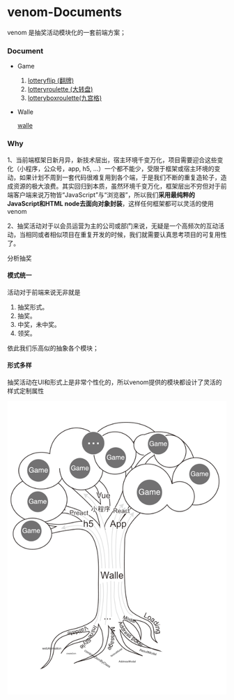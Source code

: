 # venom-Documents
venom 是抽奖活动模块化的一套前端方案；

### Document

- Game

  1. [lotteryflip (翻牌)](https://by-healthfed.github.io/venom-lotteryflip)
  2. [lotteryroulette (大转盘)](https://by-healthfed.github.io/venom-lotteryroulette)
  3. [lotteryboxroulette(九宫格)](https://by-healthfed.github.io/venom-lotteryboxroulette)

- Walle

  [walle](https://by-healthfed.github.io/venom-walle)

### Why

1、当前端框架日新月异，新技术层出，宿主环境千变万化，项目需要迎合这些变化（小程序，公众号，app,  h5, ...）一个都不能少，受限于框架或宿主环境的变动，如果计划不周到一套代码很难复用到各个端，于是我们不断的重复造轮子，造成资源的极大浪费。其实回归到本质，虽然环境千变万化，框架层出不穷但对于前端客户端来说万物皆“JavaScript”与“浏览器”，所以我们**采用最纯粹的JavaScript和HTML node去面向对象封装**，这样任何框架都可以灵活的使用venom

2、抽奖活动对于以会员运营为主的公司或部门来说，无疑是一个高频次的互动活动，当相同或者相似项目在重复开发的时候，我们就需要认真思考项目的可复用性了。

分析抽奖

#### 模式统一

活动对于前端来说无非就是 

1. 抽奖形式。
2. 抽奖。
3. 中奖，未中奖。
4. 领奖。

依此我们乐高似的抽象各个模块；

#### 形式多样

抽奖活动在UI和形式上是非常个性化的，所以venom提供的模块都设计了灵活的样式定制属性

![tree](./asset/tree.png)
